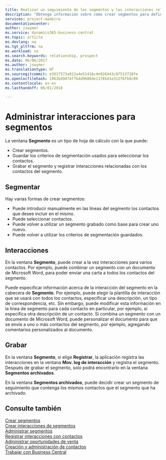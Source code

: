 ```yaml
---
title: Realizar un seguimiento de los segmentos y las interacciones relacionadas | Documentos de Microsoft
description: "Obtenga información sobre cómo crear segmentos para definir grupos de contactos y especificar interacciones para los segmentos."
services: project-madeira
documentationcenter: 
author: jswymer
ms.service: dynamics365-business-central
ms.topic: article
ms.devlang: na
ms.tgt_pltfrm: na
ms.workload: na
ms.search.keywords: relationship, prospect
ms.date: 06/06/2017
ms.author: jswymer
ms.translationtype: HT
ms.sourcegitcommit: e3917573a912a4e51416c4e926443c87513728fe
ms.openlocfilehash: 1962bd9d74f7b4d9600de11f85d1e312f6fb8c09
ms.contentlocale: es-es
ms.lasthandoff: 06/01/2018

---
```

# <a name="managing-interactions-for-segments"></a>Administrar interacciones para segmentos
La ventana **Segmento** es un tipo de hoja de cálculo con la que puede:

* Crear segmentos.
* Guardar los criterios de segmentación usados para seleccionar los contactos.
* Grabar el segmento y registrar interacciones relacionadas con los contactos del segmento.

## <a name="segmenting"></a>Segmentar
Hay varias formas de crear segmentos:

* Puede introducir manualmente en las líneas del segmento los contactos que desee incluir en el mismo.
* Puede seleccionar contactos.
* Puede volver a utilizar un segmento grabado como base para crear uno nuevo.
* Puede volver a utilizar los criterios de segmentación guardados.

## <a name="interactions"></a>Interacciones
En la ventana **Segmento**, puede crear a la vez interacciones para varios contactos. Por ejemplo, puede combinar un segmento con un documento de Microsoft Word, para poder enviar una carta a todos los contactos del segmento.

Puede especificar información acerca de la interacción del segmento en la cabecera de **Segmento**. Por ejemplo, puede elegir la plantilla de interacción que se usará con todos los contactos, especificar una descripción, un tipo de correspondencia, etc. Sin embargo, puede modificar esta información en la línea de segmento para cada contacto en particular, por ejemplo, si especifica otra descripción de un contacto. Si combina un segmento con un documento de Microsoft Word, puede personalizar el documento para que se envíe a uno o más contactos del segmento, por ejemplo, agregando comentarios personalizados al documento.

## <a name="logging"></a>Grabar
En la ventana **Segmento**, si elige **Registrar**, la aplicación registra las interacciones en la ventana **Mov. log de interacción** y registra el segmento. Después de grabar el segmento, solo podrá encontrarlo en la ventana **Segmentos archivados**.

En la ventana **Segmentos archivados**, puede decidir crear un segmento de seguimiento que contenga los mismos contactos que el segmento que ha archivado.

## <a name="see-also"></a>Consulte también
[Crear segmentos](marketing-how-create-segment.md)  
[Crear interacciones de segmentos](marketing-how-create-interactions.md)  
[Administrar segmentos](marketing-segments.md)  
[Registrar interacciones con contactos](marketing-interactions.md)  
[Administrar oportunidades de venta](marketing-manage-sales-opportunities.md)  
[Creación y administración de contactos](marketing-contacts.md)  
[Trabajar con Business Central](ui-work-product.md)

